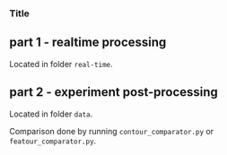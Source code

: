### Title ###

## part  1 - realtime processing ##

Located in folder ``real-time``.





## part 2 - experiment post-processing ##

Located in folder ``data``.

Comparison done by running ``contour_comparator.py`` or ``featour_comparator.py``.




